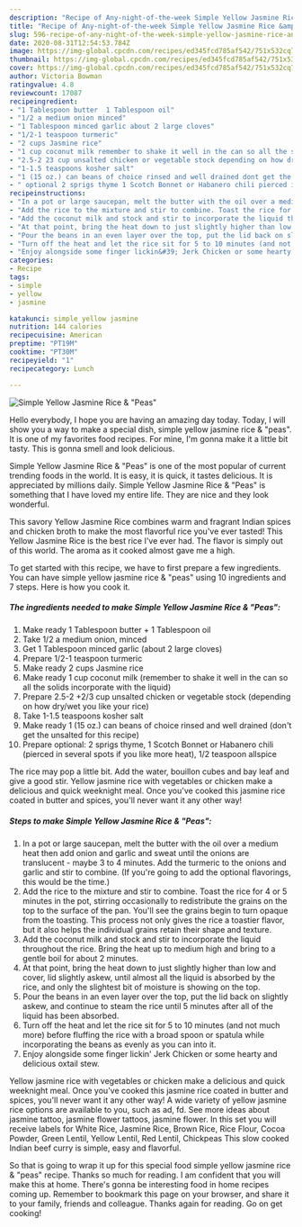 ```yaml
---
description: "Recipe of Any-night-of-the-week Simple Yellow Jasmine Rice &amp;amp; &amp;#34;Peas&amp;#34;"
title: "Recipe of Any-night-of-the-week Simple Yellow Jasmine Rice &amp;amp; &amp;#34;Peas&amp;#34;"
slug: 596-recipe-of-any-night-of-the-week-simple-yellow-jasmine-rice-and-amp-and-34-peas-and-34
date: 2020-08-31T12:54:53.784Z
image: https://img-global.cpcdn.com/recipes/ed345fcd785af542/751x532cq70/simple-yellow-jasmine-rice-peas-recipe-main-photo.jpg
thumbnail: https://img-global.cpcdn.com/recipes/ed345fcd785af542/751x532cq70/simple-yellow-jasmine-rice-peas-recipe-main-photo.jpg
cover: https://img-global.cpcdn.com/recipes/ed345fcd785af542/751x532cq70/simple-yellow-jasmine-rice-peas-recipe-main-photo.jpg
author: Victoria Bowman
ratingvalue: 4.8
reviewcount: 17087
recipeingredient:
- "1 Tablespoon butter  1 Tablespoon oil"
- "1/2 a medium onion minced"
- "1 Tablespoon minced garlic about 2 large cloves"
- "1/2-1 teaspoon turmeric"
- "2 cups Jasmine rice"
- "1 cup coconut milk remember to shake it well in the can so all the solids incorporate with the liquid"
- "2.5-2 23 cup unsalted chicken or vegetable stock depending on how drywet you like your rice"
- "1-1.5 teaspoons kosher salt"
- "1 (15 oz.) can beans of choice rinsed and well drained dont get the unsalted for this recipe"
- " optional 2 sprigs thyme 1 Scotch Bonnet or Habanero chili pierced in several spots if you like more heat 12 teaspoon allspice"
recipeinstructions:
- "In a pot or large saucepan, melt the butter with the oil over a medium heat then add onion and garlic and sweat until the onions are translucent - maybe 3 to 4 minutes. Add the turmeric to the onions and garlic and stir to combine. (If you&#39;re going to add the optional flavorings, this would be the time.)"
- "Add the rice to the mixture and stir to combine. Toast the rice for 4 or 5 minutes in the pot, stirring occasionally to redistribute the grains on the top to the surface of the pan. You&#39;ll see the grains begin to turn opaque from the toasting. This process not only gives the rice a toastier flavor, but it also helps the individual grains retain their shape and texture."
- "Add the coconut milk and stock and stir to incorporate the liquid throughout the rice. Bring the heat up to medium high and bring to a gentle boil for about 2 minutes."
- "At that point, bring the heat down to just slightly higher than low and cover, lid slightly askew, until almost all the liquid is absorbed by the rice, and only the slightest bit of moisture is showing on the top."
- "Pour the beans in an even layer over the top, put the lid back on slightly askew, and continue to steam the rice until 5 minutes after all of the liquid has been absorbed."
- "Turn off the heat and let the rice sit for 5 to 10 minutes (and not much more) before fluffing the rice with a broad spoon or spatula while incorporating the beans as evenly as you can into it."
- "Enjoy alongside some finger lickin&#39; Jerk Chicken or some hearty and delicious oxtail stew."
categories:
- Recipe
tags:
- simple
- yellow
- jasmine

katakunci: simple yellow jasmine 
nutrition: 144 calories
recipecuisine: American
preptime: "PT19M"
cooktime: "PT30M"
recipeyield: "1"
recipecategory: Lunch

---
```



![Simple Yellow Jasmine Rice &amp; &#34;Peas&#34;](https://img-global.cpcdn.com/recipes/ed345fcd785af542/751x532cq70/simple-yellow-jasmine-rice-peas-recipe-main-photo.jpg)

Hello everybody, I hope you are having an amazing day today. Today, I will show you a way to make a special dish, simple yellow jasmine rice &amp; &#34;peas&#34;. It is one of my favorites food recipes. For mine, I'm gonna make it a little bit tasty. This is gonna smell and look delicious.

Simple Yellow Jasmine Rice &amp; &#34;Peas&#34; is one of the most popular of current trending foods in the world. It is easy, it is quick, it tastes delicious. It is appreciated by millions daily. Simple Yellow Jasmine Rice &amp; &#34;Peas&#34; is something that I have loved my entire life. They are nice and they look wonderful.

This savory Yellow Jasmine Rice combines warm and fragrant Indian spices and chicken broth to make the most flavorful rice you&#39;ve ever tasted! This Yellow Jasmine Rice is the best rice I&#39;ve ever had. The flavor is simply out of this world. The aroma as it cooked almost gave me a high.


To get started with this recipe, we have to first prepare a few ingredients. You can have simple yellow jasmine rice &amp; &#34;peas&#34; using 10 ingredients and 7 steps. Here is how you cook it.

<!--inarticleads1-->

##### The ingredients needed to make Simple Yellow Jasmine Rice &amp; &#34;Peas&#34;:

1. Make ready 1 Tablespoon butter + 1 Tablespoon oil
1. Take 1/2 a medium onion, minced
1. Get 1 Tablespoon minced garlic (about 2 large cloves)
1. Prepare 1/2-1 teaspoon turmeric
1. Make ready 2 cups Jasmine rice
1. Make ready 1 cup coconut milk (remember to shake it well in the can so all the solids incorporate with the liquid)
1. Prepare 2.5-2 +2/3 cup unsalted chicken or vegetable stock (depending on how dry/wet you like your rice)
1. Take 1-1.5 teaspoons kosher salt
1. Make ready 1 (15 oz.) can beans of choice rinsed and well drained (don&#39;t get the unsalted for this recipe)
1. Prepare  optional: 2 sprigs thyme, 1 Scotch Bonnet or Habanero chili (pierced in several spots if you like more heat), 1/2 teaspoon allspice


The rice may pop a little bit. Add the water, bouillon cubes and bay leaf and give a good stir. Yellow jasmine rice with vegetables or chicken make a delicious and quick weeknight meal. Once you&#39;ve cooked this jasmine rice coated in butter and spices, you&#39;ll never want it any other way! 

<!--inarticleads2-->

##### Steps to make Simple Yellow Jasmine Rice &amp; &#34;Peas&#34;:

1. In a pot or large saucepan, melt the butter with the oil over a medium heat then add onion and garlic and sweat until the onions are translucent - maybe 3 to 4 minutes. Add the turmeric to the onions and garlic and stir to combine. (If you&#39;re going to add the optional flavorings, this would be the time.)
1. Add the rice to the mixture and stir to combine. Toast the rice for 4 or 5 minutes in the pot, stirring occasionally to redistribute the grains on the top to the surface of the pan. You&#39;ll see the grains begin to turn opaque from the toasting. This process not only gives the rice a toastier flavor, but it also helps the individual grains retain their shape and texture.
1. Add the coconut milk and stock and stir to incorporate the liquid throughout the rice. Bring the heat up to medium high and bring to a gentle boil for about 2 minutes.
1. At that point, bring the heat down to just slightly higher than low and cover, lid slightly askew, until almost all the liquid is absorbed by the rice, and only the slightest bit of moisture is showing on the top.
1. Pour the beans in an even layer over the top, put the lid back on slightly askew, and continue to steam the rice until 5 minutes after all of the liquid has been absorbed.
1. Turn off the heat and let the rice sit for 5 to 10 minutes (and not much more) before fluffing the rice with a broad spoon or spatula while incorporating the beans as evenly as you can into it.
1. Enjoy alongside some finger lickin&#39; Jerk Chicken or some hearty and delicious oxtail stew.


Yellow jasmine rice with vegetables or chicken make a delicious and quick weeknight meal. Once you&#39;ve cooked this jasmine rice coated in butter and spices, you&#39;ll never want it any other way! A wide variety of yellow jasmine rice options are available to you, such as ad, fd. See more ideas about jasmine tattoo, jasmine flower tattoos, jasmine flower. In this set you will receive labels for White Rice, Jasmine Rice, Brown Rice, Rice Flour, Cocoa Powder, Green Lentil, Yellow Lentil, Red Lentil, Chickpeas This slow cooked Indian beef curry is simple, easy and flavorful. 

So that is going to wrap it up for this special food simple yellow jasmine rice &amp; &#34;peas&#34; recipe. Thanks so much for reading. I am confident that you will make this at home. There's gonna be interesting food in home recipes coming up. Remember to bookmark this page on your browser, and share it to your family, friends and colleague. Thanks again for reading. Go on get cooking!
